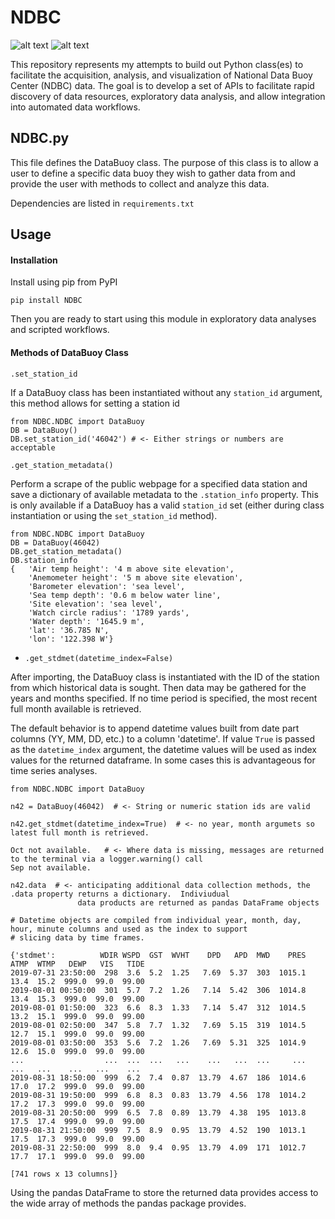 # NDBC
![alt text](http://www.ndbc.noaa.gov/images/nws/noaaleft.jpg "NOAA") ![alt text](http://www.ndbc.noaa.gov/images/nws/ndbc_title.jpg "NDBC")

This repository represents my attempts to build out Python class(es)
to facilitate the acquisition, analysis, and visualization of National
Data Buoy Center (NDBC) data.  The goal is to develop a set of APIs to 
facilitate rapid discovery of data resources, exploratory data analysis,
and allow integration into automated data workflows.

## NDBC.py
This file defines the DataBuoy class.  The purpose of this class is to
allow a user to define a specific data buoy they wish to gather data
from and provide the user with methods to collect and analyze this data.
 
Dependencies are listed in `requirements.txt`
   
## Usage

#### Installation

Install using pip from PyPI
```
pip install NDBC
```
Then you are ready to start using this module in exploratory data analyses and scripted workflows.

#### Methods of DataBuoy Class
`.set_station_id`

If a DataBuoy class has been instantiated without any `station_id` argument, this method allows for setting a station id
```
from NDBC.NDBC import DataBuoy
DB = DataBuoy()
DB.set_station_id('46042') # <- Either strings or numbers are acceptable
```


`.get_station_metadata()`

Perform a scrape of the public webpage for a specified data station and save a dictionary of available metadata to the `.station_info` property.  This is only available if a DataBuoy has a valid `station_id` set (either during class instantiation or using 
the `set_station_id` method).
```
from NDBC.NDBC import DataBuoy
DB = DataBuoy(46042)
DB.get_station_metadata()
DB.station_info
{   'Air temp height': '4 m above site elevation',
    'Anemometer height': '5 m above site elevation',
    'Barometer elevation': 'sea level',
    'Sea temp depth': '0.6 m below water line',
    'Site elevation': 'sea level',
    'Watch circle radius': '1789 yards',
    'Water depth': '1645.9 m',
    'lat': '36.785 N',
    'lon': '122.398 W'}
```

* `.get_stdmet(datetime_index=False)`

After importing, the DataBuoy class is instantiated with the ID of the 
station from which historical data is sought.  Then data may be gathered for 
the years and months specified.  If no time period is specified, the most recent
full month available is retrieved.

The default behavior is to append datetime values built from date part columns (YY, MM, DD, etc.) to a column 'datetime'. If value `True` is passed as the `datetime_index` argument, the datetime values will be used as index values for the returned dataframe.  In some cases this is advantageous for time series analyses.  
```
from NDBC.NDBC import DataBuoy

n42 = DataBuoy(46042)  # <- String or numeric station ids are valid

n42.get_stdmet(datetime_index=True)  # <- no year, month argumets so latest full month is retrieved.

Oct not available.   # <- Where data is missing, messages are returned to the terminal via a logger.warning() call 
Sep not available.   

n42.data  # <- anticipating additional data collection methods, the .data property returns a dictionary.  Indiviudual
               data products are returned as pandas DataFrame objects

# Datetime objects are compiled from individual year, month, day, hour, minute columns and used as the index to support
# slicing data by time frames. 

{'stdmet':          WDIR WSPD  GST  WVHT    DPD   APD  MWD    PRES  ATMP  WTMP   DEWP   VIS   TIDE
2019-07-31 23:50:00  298  3.6  5.2  1.25   7.69  5.37  303  1015.1  13.4  15.2  999.0  99.0  99.00
2019-08-01 00:50:00  301  5.7  7.2  1.26   7.14  5.42  306  1014.8  13.4  15.3  999.0  99.0  99.00
2019-08-01 01:50:00  323  6.6  8.3  1.33   7.14  5.47  312  1014.5  13.2  15.1  999.0  99.0  99.00
2019-08-01 02:50:00  347  5.8  7.7  1.32   7.69  5.15  319  1014.5  12.7  15.1  999.0  99.0  99.00
2019-08-01 03:50:00  353  5.6  7.2  1.26   7.69  5.31  325  1014.9  12.6  15.0  999.0  99.0  99.00
...                  ...  ...  ...   ...    ...   ...  ...     ...   ...   ...    ...   ...    ...
2019-08-31 18:50:00  999  6.2  7.4  0.87  13.79  4.67  186  1014.6  17.0  17.2  999.0  99.0  99.00
2019-08-31 19:50:00  999  6.8  8.3  0.83  13.79  4.56  178  1014.2  17.2  17.3  999.0  99.0  99.00
2019-08-31 20:50:00  999  6.5  7.8  0.89  13.79  4.38  195  1013.8  17.5  17.4  999.0  99.0  99.00
2019-08-31 21:50:00  999  7.5  8.9  0.95  13.79  4.52  190  1013.1  17.5  17.3  999.0  99.0  99.00
2019-08-31 22:50:00  999  8.0  9.4  0.95  13.79  4.09  171  1012.7  17.7  17.1  999.0  99.0  99.00

[741 rows x 13 columns]}
```
Using the pandas DataFrame to store the returned data provides access to the wide array of methods the pandas package 
provides.


